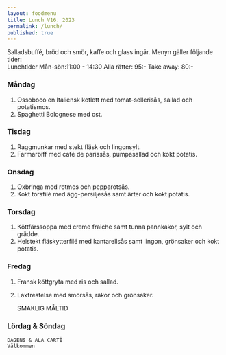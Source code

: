 ```yaml
---
layout: foodmenu
title: Lunch V16. 2023
permalink: /lunch/
published: true
---
```

Salladsbuffé, bröd och smör, kaffe och glass ingår.
Menyn gäller följande tider:  
Lunchtider  Mån-sön:11:00 - 14:30
Alla rätter: 95:- Take away: 80:-
                                
### Måndag

1. Ossoboco en Italiensk kotlett med tomat-sellerisås, sallad och potatismos.
2. Spaghetti Bolognese med ost.

### Tisdag
1. Raggmunkar med stekt fläsk och lingonsylt.
2. Farmarbiff med café de parissås, pumpasallad och kokt potatis.

### Onsdag
1. Oxbringa med rotmos och pepparotsås.
2. Kokt torsfilé med ägg-persiljesås samt ärter och kokt potatis.

### Torsdag
1. Köttfärssoppa med creme fraiche samt tunna pannkakor, sylt och grädde. 
2. Helstekt fläskytterfilé med kantarellsås samt lingon, grönsaker och kokt potatis.

### Fredag  
1. Fransk köttgryta med ris och sallad.
2. Laxfrestelse med smörsås, räkor och grönsaker.
 

     SMAKLIG MÅLTID
  
  ### Lördag & Söndag 
    DAGENS & ALA CARTÈ
    Välkommen
    
       
    

   
    
   
     
